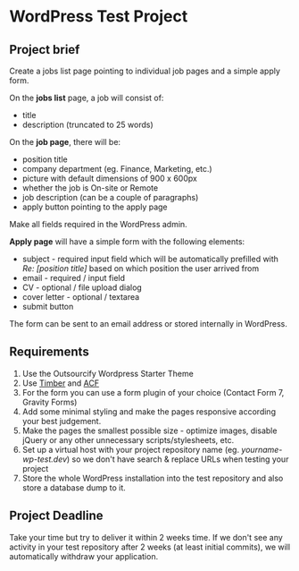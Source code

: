 WordPress Test Project
======================

## Project brief
Create a jobs list page pointing to individual job pages and a simple apply form.

On the **jobs list** page, a job will consist of:
- title
- description (truncated to 25 words)

On the **job page**, there will be: 
- position title
- company department (eg. Finance, Marketing, etc.)
- picture with default dimensions of 900 x 600px
- whether the job is On-site or Remote
- job description (can be a couple of paragraphs)
- apply button pointing to the apply page

Make all fields required in the WordPress admin. 

**Apply page** will have a simple form with the following elements:
- subject - required input field which will be automatically prefilled with *Re: [position title]* based on which position the user arrived from
- email - required / input field
- CV - optional / file upload dialog
- cover letter - optional / textarea
- submit button

The form can be sent to an email address or stored internally in WordPress.

## Requirements
1. Use the Outsourcify Wordpress Starter Theme
1. Use [Timber](https://github.com/timber/timber) and [ACF](https://www.advancedcustomfields.com/)
1. For the form you can use a form plugin of your choice (Contact Form 7, Gravity Forms)
1. Add some minimal styling and make the pages responsive according your best judgement.
1. Make the pages the smallest possible size - optimize images, disable jQuery or any other unnecessary scripts/stylesheets, etc.
1. Set up a virtual host with your project repository name (eg. *yourname-wp-test.dev*) so we don't have search & replace URLs when testing your project
1. Store the whole WordPress installation into the test repository and also store a database dump to it. 

## Project Deadline
Take your time but try to deliver it within 2 weeks time. If we don't see any activity in your test repository after 2 weeks (at least initial commits), we will automatically withdraw your application.
